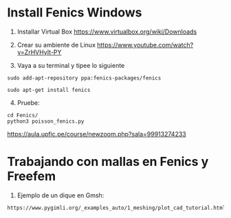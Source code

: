 # Install Fenics Windows

1. Installar Virtual Box 
https://www.virtualbox.org/wiki/Downloads

2. Crear su ambiente de Linux
https://www.youtube.com/watch?v=ZrHVHyIt-PY 

3. Vaya a su terminal y tipee lo siguiente

~~~
sudo add-apt-repository ppa:fenics-packages/fenics
~~~
~~~
sudo apt-get install fenics   
~~~

4. Pruebe:
~~~
cd Fenics/
python3 poisson_fenics.py
~~~

https://aula.upfic.pe/course/newzoom.php?sala=99913274233


# Trabajando con mallas en Fenics y Freefem

1. Ejemplo de un dique en Gmsh:
~~~
https://www.pygimli.org/_examples_auto/1_meshing/plot_cad_tutorial.html
~~~
